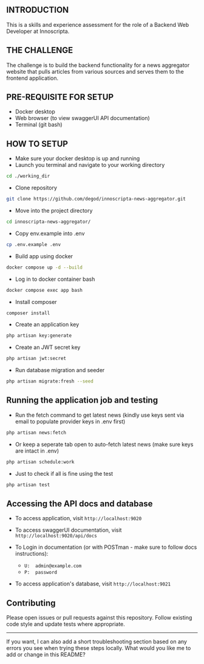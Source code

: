 ## INTRODUCTION

This is a skills and experience assessment for the role of a Backend Web Developer at Innoscripta.

## THE CHALLENGE

The challenge is to build the backend functionality for a news aggregator website that pulls articles from various sources and serves them to the frontend application.

## PRE-REQUISITE FOR SETUP

-   Docker desktop
-   Web browser (to view swaggerUI API documentation)
-   Terminal (git bash)

## HOW TO SETUP

-   Make sure your docker desktop is up and running
-   Launch you terminal and navigate to your working directory

```bash
cd ./working_dir
```

-   Clone repository

```bash
git clone https://github.com/degod/innoscripta-news-aggregator.git
```

-   Move into the project directory

```bash
cd innoscripta-news-aggregator/
```

-   Copy env.example into .env

```bash
cp .env.example .env
```

-   Build app using docker

```bash
docker compose up -d --build
```

-   Log in to docker container bash

```bash
docker compose exec app bash
```

-   Install composer

```bash
composer install
```

-   Create an application key

```bash
php artisan key:generate
```

-   Create an JWT secret key

```bash
php artisan jwt:secret
```

-   Run database migration and seeder

```bash
php artisan migrate:fresh --seed
```

## Running the application job and testing

-   Run the fetch command to get latest news (kindly use keys sent via email to populate provider keys in .env first)

```bash
php artisan news:fetch
```

-   Or keep a seperate tab open to auto-fetch latest news (make sure keys are intact in .env)

```bash
php artisan schedule:work
```

-   Just to check if all is fine using the test

```bash
php artisan test
```

## Accessing the API docs and database

-   To access application, visit
    `http://localhost:9020`

-   To access swaggerUI documentation, visit
    `http://localhost:9020/api/docs`

-   To Login in documentation (or with POSTman - make sure to follow docs instructions):

    -   `U:  admin@example.com`
    -   `P:  password`

-   To access application's database, visit
    `http://localhost:9021`

## Contributing

Please open issues or pull requests against this repository. Follow existing code style and update tests where appropriate.

---

If you want, I can also add a short troubleshooting section based on any errors you see when trying these steps locally. What would you like me to add or change in this README?
